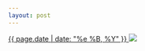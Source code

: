 ```yaml
---
layout: post
---
```


<p>
  <a href="/270">
    <time>{{ page.date | date: "%e %B, %Y" }}</time>
  </a>
  <a href="/270"><img src="{{ site.assets_url }}/270.jpg"/></a>
</p>
